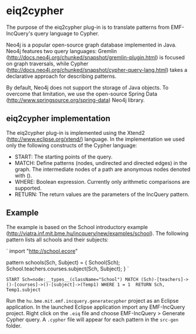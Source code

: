 eiq2cypher
==========

The purpose of the eiq2cypher plug-in is to translate patterns from EMF-IncQuery's query language to Cypher.

Neo4j is a popular open-source graph database implemented in Java. Neo4j features two query languages: Gremlin (http://docs.neo4j.org/chunked/snapshot/gremlin-plugin.html) is focused on graph traversals, while Cypher (http://docs.neo4j.org/chunked/snapshot/cypher-query-lang.html) takes a declarative approach for describing patterns.

By default, Neo4j does not support the storage of Java objects. To overcome that limitation, we use the open-source Spring Data (http://www.springsource.org/spring-data) Neo4j library.

eiq2cypher implementation
-------------------------

The eiq2cypher plug-in is implemented using the Xtend2 (http://www.eclipse.org/xtend/) language. In the implementation we used only the following constructs of the Cypher language:
* START: The starting points of the query.
* MATCH: Define patterns (nodes, undirected and directed edges) in the graph. The intermediate nodes of a path are anonymous nodes denoted with ().
* WHERE: Boolean expression. Currently only arithmetic comparisons are supported. 
* RETURN: The return values are the parameters of the IncQuery pattern.

Example
-------

The example is based on the School introductory example (http://viatra.inf.mit.bme.hu/incquery/new/examples/school). The following pattern lists all schools and their subjects:

`
import "http://school.ecore"

pattern schools(Sch, Subject) = {
	School(Sch);
	School.teachers.courses.subject(Sch, Subject); 
}
`

`
START
	Sch=node:__types__(className="School")
MATCH
	(Sch)-[teachers]->()-[courses]->()-[subject]->(Temp1)
WHERE 1 = 1 
RETURN
	Sch, Temp1.subject
`

Run the `hu.bme.mit.emf.incquery.generatecypher` project as an Eclipse application. In the launched Eclipse application import any EMF-IncQuery project. Right click on the `.eiq` file and choose EMF-IncQuery > Generate Cypher query. A `.cypher` file will appear for each pattern in the `src-gen` folder.

